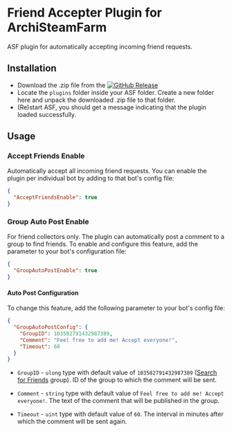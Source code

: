 # Friend Accepter Plugin for ArchiSteamFarm

ASF plugin for automatically accepting incoming friend requests.

## Installation

- Download the .zip file from
  the [![GitHub Release](https://img.shields.io/github/v/release/JackieWaltRyan/FriendAccepter?display_name=tag&logo=github&label=latest%20release)](https://github.com/JackieWaltRyan/FriendAccepter/releases/latest)
- Locate the `plugins` folder inside your ASF folder. Create a new folder here and unpack the downloaded .zip file to
  that folder.
- (Re)start ASF, you should get a message indicating that the plugin loaded successfully.

## Usage

### Accept Friends Enable

Automatically accept all incoming friend requests. You can enable the plugin per individual bot by adding to that bot's
config file:

```json
{
  "AcceptFriendsEnable": true
}
```

### Group Auto Post Enable

For friend collectors only. The plugin can automatically post a comment to a group to find friends. To enable and
configure this feature, add the parameter to your bot's configuration file:

```json
{
  "GroupAutoPostEnable": true
}
```

#### Auto Post Configuration

To change this feature, add the following parameter to your bot's config file:

```json
{
  "GroupAutoPostConfig": {
    "GroupID": 103582791432987389,
    "Comment": "Feel free to add me! Accept everyone!",
    "Timeout": 60
  }
}
```

- `GroupID` - `ulong` type with default value of
  `103582791432987389` ([Search for Friends](https://steamcommunity.com/groups/SearchForFriends) group). ID of the group
  to which the comment will be sent.


- `Comment` - `string` type with default value of `Feel free to add me! Accept everyone!`. The text of the comment that
  will be published in the group.


- `Timeout` - `uint` type with default value of `60`. The interval in minutes after which the comment will be sent
  again.
